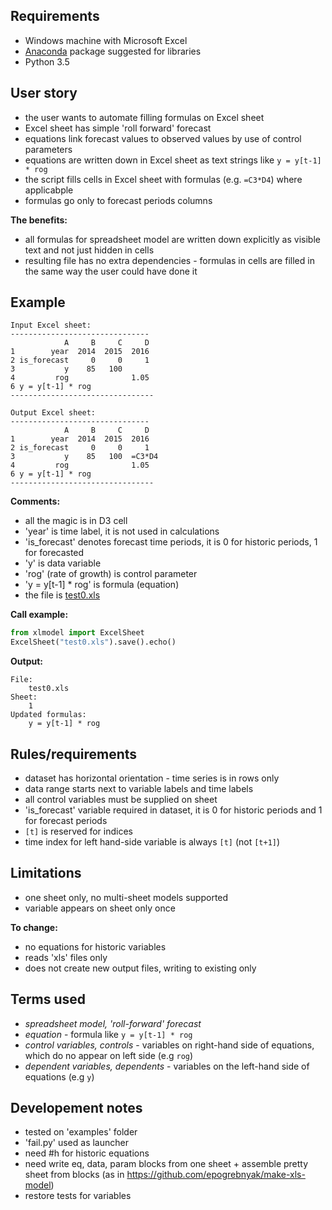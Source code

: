 Requirements
------------
 - Windows machine with Microsoft Excel
 - [Anaconda](https://www.continuum.io/downloads#_windows) package suggested for libraries
 - Python 3.5 

User story
----------
  - the user wants to automate filling formulas on Excel sheet
  - Excel sheet has simple 'roll forward' forecast
  - equations link forecast values to observed values by use of control parameters 
  - equations are written down in Excel sheet as text strings like ```y = y[t-1] * rog```
  - the script fills cells in Excel sheet with formulas (e.g. ```=C3*D4```) where applicabple
  - formulas go only to forecast periods columns

**The benefits:**
  - all formulas for spreadsheet model are written down explicitly as visible text and not just hidden in cells
  - resulting file has no extra dependencies - formulas in cells are filled in the same way the user could have done it

Example
-------
```
Input Excel sheet:
-------------------------------
            A     B     C     D
1        year  2014  2015  2016
2 is_forecast     0     0     1
3           y    85   100   
4         rog              1.05
6 y = y[t-1] * rog
--------------------------------

Output Excel sheet:
-------------------------------
            A     B     C     D
1        year  2014  2015  2016
2 is_forecast     0     0     1
3           y    85   100  =C3*D4 
4         rog              1.05
6 y = y[t-1] * rog
--------------------------------
```

**Comments:**
- all the magic is in D3 cell
- 'year' is time label, it is not used in calculations 
- 'is_forecast' denotes forecast time periods, it is 0 for historic periods, 1 for forecasted
- 'y' is data variable
- 'rog' (rate of growth) is control parameter
- 'y = y[t-1] * rog' is formula (equation)
- the file is [test0.xls](test0.xls)

**Call example:**
```python
from xlmodel import ExcelSheet
ExcelSheet("test0.xls").save().echo()
```

**Output:**
```
File:
    test0.xls
Sheet:
    1
Updated formulas:
    y = y[t-1] * rog
```

Rules/requirements
------------------
- dataset has horizontal orientation - time series is in rows only 
- data range starts next to variable labels and time labels
- all control variables must be supplied on sheet
- 'is_forecast' variable required in dataset, it is 0 for historic periods and 1 for forecast periods
- ```[t]``` is reserved for indices
- time index for left hand-side variable is always ```[t]``` (not ```[t+1]```) 
  
Limitations
-----------
- one sheet only, no multi-sheet models supported
- variable appears on sheet only once

**To change:**
- no equations for historic variables
- reads 'xls' files only
- does not create new output files, writing to existing only
 
Terms used
----------
- *spreadsheet model, 'roll-forward' forecast*
- *equation* - formula like ```y = y[t-1] * rog```
- *control variables, controls* - variables on right-hand side of equations, which do no appear on left side (e.g ```rog```)
- *dependent variables, dependents* - variables on the left-hand side of equations (e.g ```y```)
 
Developement notes
------------------
- tested on 'examples' folder
- 'fail.py' used as launcher
- need #h for historic equations
- need write eq, data, param blocks from one sheet + assemble pretty sheet from blocks (as in https://github.com/epogrebnyak/make-xls-model) 
- restore tests for variables